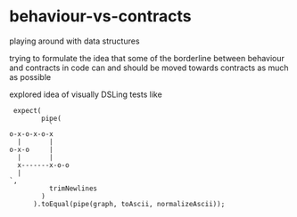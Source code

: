 # behaviour-vs-contracts

playing around with data structures

trying to formulate the idea that some of the borderline between behaviour and contracts in code can and should be moved towards contracts as much as possible

explored idea of visually DSLing tests like

```
 expect(
        pipe(
          `
o-x-o-x-o-x    
  |       |    
o-x-o     |    
  |       |    
  x-------x-o-o
  |            
`,
          trimNewlines
        )
      ).toEqual(pipe(graph, toAscii, normalizeAscii));
```
